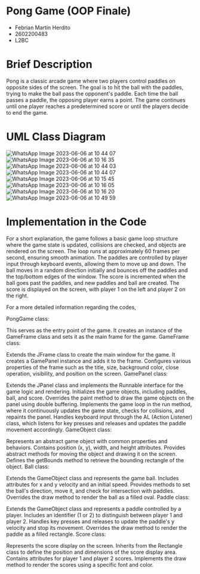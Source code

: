 # Pong Game (OOP Finale)
- Febrian Martin Herdito
- 2602200483
- L2BC

# Brief Description
Pong is a classic arcade game where two players control paddles on opposite sides of the screen. The goal is to hit the ball with the paddles, trying to make the ball pass the opponent's paddle. Each time the ball passes a paddle, the opposing player earns a point. The game continues until one player reaches a predetermined score or until the players decide to end the game.

# UML Class Diagram
![WhatsApp Image 2023-06-06 at 10 44 07](https://github.com/titoditomartin/OOP-Final-Project/assets/114073725/b64706fd-f47d-478f-9cb4-456e9aed6985)
![WhatsApp Image 2023-06-06 at 10 16 35](https://github.com/titoditomartin/OOP-Final-Project/assets/114073725/3640add8-88c1-4bb8-b7f1-077f6b6513f9)
![WhatsApp Image 2023-06-06 at 10 44 03](https://github.com/titoditomartin/OOP-Final-Project/assets/114073725/9849a335-33fa-4272-849e-652d8a86bf08)
![WhatsApp Image 2023-06-06 at 10 44 07](https://github.com/titoditomartin/OOP-Final-Project/assets/114073725/0fdc6a43-bb71-424b-a8ca-13d21b31e18e)
![WhatsApp Image 2023-06-06 at 10 15 45](https://github.com/titoditomartin/OOP-Final-Project/assets/114073725/86640462-2603-4ad3-8321-56a32c12e041)
![WhatsApp Image 2023-06-06 at 10 16 05](https://github.com/titoditomartin/OOP-Final-Project/assets/114073725/b151ff10-bdfa-431d-a09a-39b149b57114)
![WhatsApp Image 2023-06-06 at 10 16 20](https://github.com/titoditomartin/OOP-Final-Project/assets/114073725/31d99e0e-a14a-4c29-9a01-e98bd4243b3f)
![WhatsApp Image 2023-06-06 at 10 49 59](https://github.com/titoditomartin/OOP-Final-Project/assets/114073725/19d16c32-9606-492b-878e-88ea4361ed1f)

# Implementation in the Code
For a short explanation, the game follows a basic game loop structure where the game state is updated, collisions are checked, and objects are rendered on the screen. The loop runs at approximately 60 frames per second, ensuring smooth animation. The paddles are controlled by player input through keyboard events, allowing them to move up and down. The ball moves in a random direction initially and bounces off the paddles and the top/bottom edges of the window. The score is incremented when the ball goes past the paddles, and new paddles and ball are created. The score is displayed on the screen, with player 1 on the left and player 2 on the right.

For a more detailed information regarding the codes, 

PongGame class:

This serves as the entry point of the game. It creates an instance of the GameFrame class and sets it as the main frame for the game.
GameFrame class:

Extends the JFrame class to create the main window for the game.
It creates a GamePanel instance and adds it to the frame.
Configures various properties of the frame such as the title, size, background color, close operation, visibility, and position on the screen.
GamePanel class:

Extends the JPanel class and implements the Runnable interface for the game logic and rendering.
Initializes the game objects, including paddles, ball, and score.
Overrides the paint method to draw the game objects on the panel using double buffering.
Implements the game loop in the run method, where it continuously updates the game state, checks for collisions, and repaints the panel.
Handles keyboard input through the AL (Action Listener) class, which listens for key presses and releases and updates the paddle movement accordingly.
GameObject class:

Represents an abstract game object with common properties and behaviors.
Contains position (x, y), width, and height attributes.
Provides abstract methods for moving the object and drawing it on the screen.
Defines the getBounds method to retrieve the bounding rectangle of the object.
Ball class:

Extends the GameObject class and represents the game ball.
Includes attributes for x and y velocity and an initial speed.
Provides methods to set the ball's direction, move it, and check for intersection with paddles.
Overrides the draw method to render the ball as a filled oval.
Paddle class:

Extends the GameObject class and represents a paddle controlled by a player.
Includes an identifier (1 or 2) to distinguish between player 1 and player 2.
Handles key presses and releases to update the paddle's y velocity and stop its movement.
Overrides the draw method to render the paddle as a filled rectangle.
Score class:

Represents the score display on the screen.
Inherits from the Rectangle class to define the position and dimensions of the score display area.
Contains attributes for player 1 and player 2 scores.
Implements the draw method to render the scores using a specific font and color.
